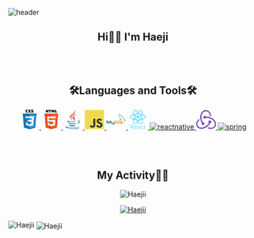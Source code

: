 ![header](https://capsule-render.vercel.app/api?type=Waving&color=gradient&height=200&section=header&text=Haeji%20Yang💻&fontSize=50&animation=fadeIn&fontAlignY=40)


<h2 align="center">Hi👋🏻 I'm Haeji</h2>
<br><br>
<h2 align="center">🛠Languages and Tools🛠</h2>
<p align="center"> <a href="https://www.w3schools.com/css/" target="_blank"> <img src="https://raw.githubusercontent.com/devicons/devicon/master/icons/css3/css3-original-wordmark.svg" alt="css3" width="40" height="40"/> </a> <a href="https://www.w3.org/html/" target="_blank"> <img src="https://raw.githubusercontent.com/devicons/devicon/master/icons/html5/html5-original-wordmark.svg" alt="html5" width="40" height="40"/> </a> <a href="https://www.java.com" target="_blank"> <img src="https://raw.githubusercontent.com/devicons/devicon/master/icons/java/java-original.svg" alt="java" width="40" height="40"/> </a> <a href="https://developer.mozilla.org/en-US/docs/Web/JavaScript" target="_blank"> <img src="https://raw.githubusercontent.com/devicons/devicon/master/icons/javascript/javascript-original.svg" alt="javascript" width="40" height="40"/> </a> <a href="https://www.mysql.com/" target="_blank"> <img src="https://raw.githubusercontent.com/devicons/devicon/master/icons/mysql/mysql-original-wordmark.svg" alt="mysql" width="40" height="40"/> </a> <a href="https://reactjs.org/" target="_blank"> <img src="https://raw.githubusercontent.com/devicons/devicon/master/icons/react/react-original-wordmark.svg" alt="react" width="40" height="40"/> </a> <a href="https://reactnative.dev/" target="_blank"> <img src="https://reactnative.dev/img/header_logo.svg" alt="reactnative" width="40" height="40"/> </a> <a href="https://redux.js.org" target="_blank"> <img src="https://raw.githubusercontent.com/devicons/devicon/master/icons/redux/redux-original.svg" alt="redux" width="40" height="40"/> </a> <a href="https://spring.io/" target="_blank"> <img src="https://www.vectorlogo.zone/logos/springio/springio-icon.svg" alt="spring" width="40" height="40"/> </a> </p>
<br>
<br>

<h2 align="center">My Activity👏🏻</h2>
<p align="center"> <img src="https://komarev.com/ghpvc/?username=Haejii&label=Profile%20views&color=0e75b6&style=flat" alt="Haejii" /> </p>

<p align="center"> <a href="https://github.com/ryo-ma/github-profile-trophy"><img src="https://github-profile-trophy.vercel.app/?username=Haejii" alt="Haejii" /></a> </p>


<div align="ceter">
<p><img align="left" src="https://github-readme-stats.vercel.app/api/top-langs?username=Haejii&show_icons=true&locale=en&layout=compact" alt="Haejii" /></p>

<p>&nbsp;<img align="center" src="https://github-readme-stats.vercel.app/api?username=Haejii&show_icons=true&locale=en" alt="Haejii" /></p>
  </center>
